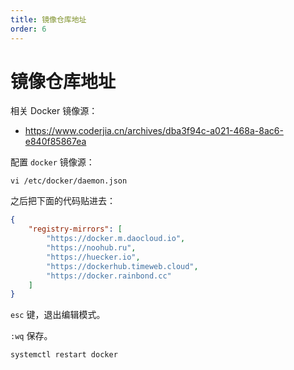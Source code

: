 ```yaml
---
title: 镜像仓库地址
order: 6
---
```


# 镜像仓库地址

相关 Docker 镜像源：

- https://www.coderjia.cn/archives/dba3f94c-a021-468a-8ac6-e840f85867ea

配置 `docker` 镜像源：

```shell
vi /etc/docker/daemon.json
```

之后把下面的代码贴进去：

```json
{
	"registry-mirrors": [
        "https://docker.m.daocloud.io", 
        "https://noohub.ru", 
        "https://huecker.io", 
        "https://dockerhub.timeweb.cloud", 
        "https://docker.rainbond.cc"
    ]
}
```

`esc` 键，退出编辑模式。

`:wq` 保存。 

```shell
systemctl restart docker
```
